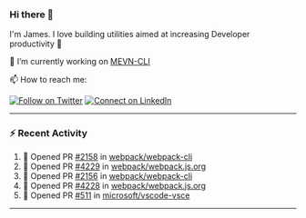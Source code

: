 ### Hi there 👋

I'm James. I love building utilities aimed at increasing Developer productivity :raised_hands: 

🔭 I’m currently working on [MEVN-CLI](https://github.com/madlabsinc/mevn-cli)

📫 How to reach me:

[![Follow on Twitter](https://img.shields.io/badge/--twitter?label=Twitter&logo=Twitter&style=social)](https://twitter.com/james_madhacks) [![Connect on LinkedIn](https://img.shields.io/badge/--linkedin?label=LinkedIn&logo=LinkedIn&style=social)](https://www.linkedin.com/in/jamesgeorge007)

---

### :zap: Recent Activity

<!--START_SECTION:activity-->
1. 💪 Opened PR [#2158](https://github.com/webpack/webpack-cli/pull/2158) in [webpack/webpack-cli](https://github.com/webpack/webpack-cli)
2. 💪 Opened PR [#4229](https://github.com/webpack/webpack.js.org/pull/4229) in [webpack/webpack.js.org](https://github.com/webpack/webpack.js.org)
3. 💪 Opened PR [#2156](https://github.com/webpack/webpack-cli/pull/2156) in [webpack/webpack-cli](https://github.com/webpack/webpack-cli)
4. 💪 Opened PR [#4228](https://github.com/webpack/webpack.js.org/pull/4228) in [webpack/webpack.js.org](https://github.com/webpack/webpack.js.org)
5. 💪 Opened PR [#511](https://github.com/microsoft/vscode-vsce/pull/511) in [microsoft/vscode-vsce](https://github.com/microsoft/vscode-vsce)
<!--END_SECTION:activity-->

---

<!--
**jamesgeorge007/jamesgeorge007** is a ✨ _special_ ✨ repository because its `README.md` (this file) appears on your GitHub profile.

Here are some ideas to get you started:

- 🌱 I’m currently learning ...
- 👯 I’m looking to collaborate on ...
- 🤔 I’m looking for help with ...
- 💬 Ask me about ...
- 😄 Pronouns: ...
- ⚡ Fun fact: ...
-->
